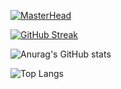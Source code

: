 [![MasterHead](http://www.codingvilla.in/wp-content/uploads/2019/11/baner3.jpg)](https://simplysabir.io)


[![GitHub Streak](https://streak-stats.demolab.com?user=Reem24R&theme=radical&hide_border=true)](https://git.io/streak-stats)


![Anurag's GitHub stats](https://github-readme-stats.vercel.app/api?username=Reem24R&show_icons=true&theme=radical)


![Top Langs](https://github-readme-stats.vercel.app/api/top-langs/?username=anuraghazra&layout=compact)
